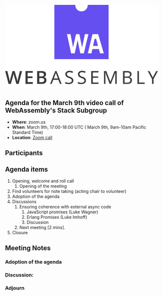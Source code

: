 ![WebAssembly logo](/images/WebAssembly.png)

## Agenda for the March 9th video call of WebAssembly's Stack Subgroup

- **Where**: zoom.us
- **When**:  March 9th, 17:00-18:00 UTC ( March 9th, 9am-10am Pacific Standard Time)
- **Location**: [Zoom call](https://zoom.us/j/91846860726?pwd=NVVNVmpvRVVFQkZTVzZ1dTFEcXgrdz09)


## Participants


## Agenda items

1. Opening, welcome and roll call
    1. Opening of the meeting
1. Find volunteers for note taking (acting chair to volunteer)
1. Adoption of the agenda
1. Discussions
   1. Ensuring coherence with external async code
      1. JavaScript promises (Luke Wagner)
      1. Erlang Promises (Luke Imhoff)
      1. Discussion
   1. Next meeting [2 mins].
1. Closure

## Meeting Notes

### Adoption of the agenda

### Discussion:

### Adjourn
